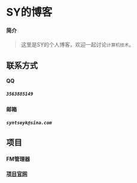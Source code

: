 # SY的博客

#### 简介

> 这里是SY的个人博客，欢迎一起讨论`计算机技术`。


## 联系方式
#### QQ
##### `3563885149`
#### 邮箱
##### `syntseyk@sina.com`


## 项目

#### FM管理器
#### [项目官网](https://freedom-fm.github.io)
